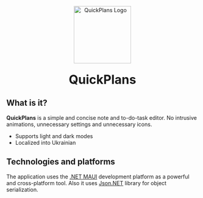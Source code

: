 <br/>

<div align="center">
  <a href="https://github.com/imlystyi/quickplans">
    <img src="https://github.com/imlystyi/quickplans/assets/47981548/8d2616c2-ba2a-4b87-aef5-c21f6e79b88b" alt="QuickPlans Logo" width="150" height="150">
  </a>
  
<h3 align="center"><font size="6"> 
QuickPlans
</font></h3>
</div>
 
 ## What is it?
**QuickPlans** is a simple and concise note and to-do-task editor. 
No intrusive animations, unnecessary settings and unnecessary icons.

 - Supports light and dark modes
 - Localized into Ukrainian

## Technologies and platforms
The application uses the [.NET MAUI](https://dotnet.microsoft.com/en-us/apps/maui) development platform as a powerful and cross-platform tool. Also it uses [Json.NET](https://www.newtonsoft.com/json) library for object serialization.
